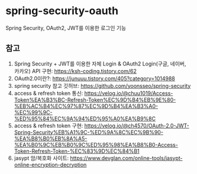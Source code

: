 # spring-security-oauth
Spring Security, OAuth2, JWT를 이용한 로그인 기능

## 참고
1. Spring Security + JWT를 이용한 자체 Login & OAuth2 Login(구글, 네이버, 카카오) API 구현: https://ksh-coding.tistory.com/62
2. OAuth2.0이란?: https://junuuu.tistory.com/405?category=1014988
3. spring security 참고 깃허브: https://github.com/yoonsseo/spring-security
4. access & refresh token 통신: https://velog.io/@chuu1019/Access-Token%EA%B3%BC-Refresh-Token%EC%9D%B4%EB%9E%80-%EB%AC%B4%EC%97%87%EC%9D%B4%EA%B3%A0-%EC%99%9C-%ED%95%84%EC%9A%94%ED%95%A0%EA%B9%8C
5. access & refresh token 구현: https://velog.io/@ch4570/OAuth-2.0-JWT-Spring-Security%EB%A1%9C-%ED%9A%8C%EC%9B%90-%EA%B8%B0%EB%8A%A5-%EA%B0%9C%EB%B0%9C%ED%95%98%EA%B8%B0-Access-Token-Refresh-Token-%EC%83%9D%EC%84%B1
6. jasypt 암/복호화 사이트: https://www.devglan.com/online-tools/jasypt-online-encryption-decryption

